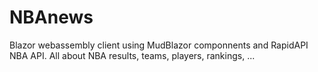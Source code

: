 # NBAnews

Blazor webassembly client using MudBlazor componnents and RapidAPI NBA API.
All about NBA results, teams, players, rankings, ...
